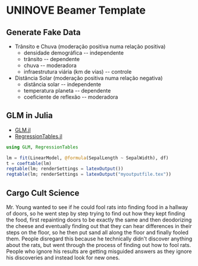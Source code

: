 # UNINOVE Beamer Template

## Generate Fake Data
* Trânsito e Chuva (moderação positiva numa relação positiva)
  * densidade demográfica -- independente
  * trânsito -- dependente
  * chuva -- moderadora
  * infraestrutura viária (km de vias) -- controle
* Distância Solar (moderação positiva numa relação negativa)
  * distância solar -- independente
  * temperatura planeta -- dependente
  * coeficiente de reflexão -- moderadora

## GLM in Julia

* [GLM.jl](https://github.com/JuliaStats/GLM.jl)
* [RegressionTables.jl](https://github.com/jmboehm/RegressionTables.jl)

```julia
using GLM, RegressionTables

lm = fit(LinearModel, @formula(SepalLength ~ SepalWidth), df)
t = coeftable(lm)
regtable(lm; renderSettings = latexOutput())
regtable(lm; renderSettings = latexOutput("myoutputfile.tex"))
```

## Cargo Cult Science

Mr. Young wanted to see if he could fool rats into finding food in a hallway of doors, so he went step by step trying to find out how they kept finding the food, first repainting doors to be exactly the same and then deodorizing the cheese and eventually finding out that they can hear differences in their steps on the floor, so he then put sand all along the floor and finally fooled them. People disregard this because he technically didn't discover anything about the rats, but went through the process of finding out how to fool rats. People who ignore his results are getting misguided answers as they ignore his discoveries and instead look for new ones.

